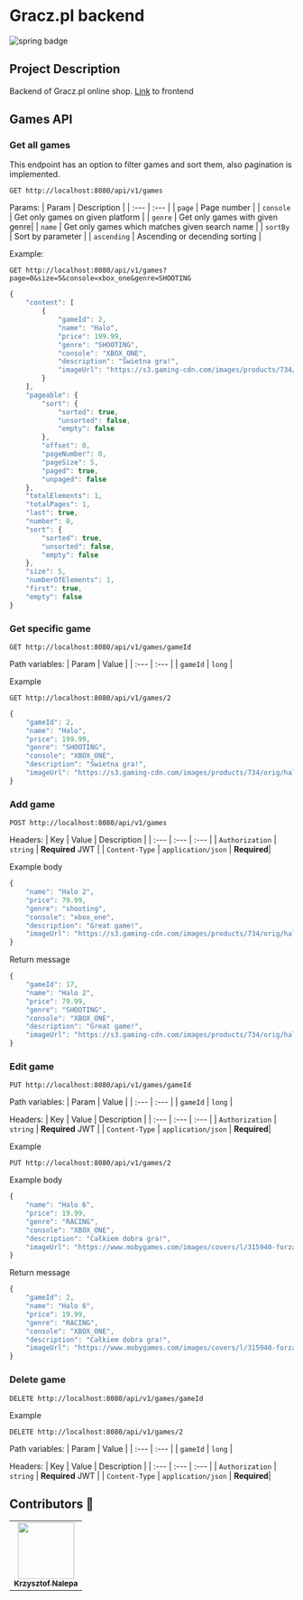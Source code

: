 # Gracz.pl backend

![spring badge](https://img.shields.io/badge/Spring%20framework-5.2.8-brightgreen)

## Project Description
Backend of Gracz.pl online shop.
[Link](https://github.com/kraleppa/gracz-pl-web) to frontend

## Games API
### Get all games
This endpoint has an option to filter games and sort them, also pagination is implemented.

```http
GET http://localhost:8080/api/v1/games
```

Params:
| Param | Description |
| :--- | :--- |
| `page`  | Page number |
| `console` | Get only games on given platform |
| `genre` | Get only games with given genre|
| `name` | Get only games which matches given search name |
| `sortBy` | Sort by parameter |
| `ascending` | Ascending or decending sorting |

Example:
```http
GET http://localhost:8080/api/v1/games?page=0&size=5&console=xbox_one&genre=SHOOTING
```

```javascript
{
    "content": [
        {
            "gameId": 2,
            "name": "Halo",
            "price": 199.99,
            "genre": "SHOOTING",
            "console": "XBOX_ONE",
            "description": "Świetna gra!",
            "imageUrl": "https://s3.gaming-cdn.com/images/products/734/orig/halo-the-master-chief-collection-xbox-one-cover.jpg"
        }
    ],
    "pageable": {
        "sort": {
            "sorted": true,
            "unsorted": false,
            "empty": false
        },
        "offset": 0,
        "pageNumber": 0,
        "pageSize": 5,
        "paged": true,
        "unpaged": false
    },
    "totalElements": 1,
    "totalPages": 1,
    "last": true,
    "number": 0,
    "sort": {
        "sorted": true,
        "unsorted": false,
        "empty": false
    },
    "size": 5,
    "numberOfElements": 1,
    "first": true,
    "empty": false
}
```

### Get specific game

```http
GET http://localhost:8080/api/v1/games/gameId
```


Path variables:
| Param | Value |
| :--- | :--- |
| `gameId`  | `long` |

Example
```http
GET http://localhost:8080/api/v1/games/2
```

```javascript
{
    "gameId": 2,
    "name": "Halo",
    "price": 199.99,
    "genre": "SHOOTING",
    "console": "XBOX_ONE",
    "description": "Świetna gra!",
    "imageUrl": "https://s3.gaming-cdn.com/images/products/734/orig/halo-the-master-chief-collection-xbox-one-cover.jpg"
}
```

### Add game

```http
POST http://localhost:8080/api/v1/games
```

Headers:
| Key | Value | Description |
| :--- | :--- | :--- |
| `Authorization` | `string` | **Required** JWT |
| `Content-Type` | `application/json` | **Required**|

Example body
```javascript
{
    "name": "Halo 2",
    "price": 79.99,
    "genre": "shooting",
    "console": "xbox_one",
    "description": "Great game!",
    "imageUrl": "https://s3.gaming-cdn.com/images/products/734/orig/halo-the-master-chief-collection-xbox-one-cover.jpg"
}
```

Return message
```javascript
{
    "gameId": 17,
    "name": "Halo 2",
    "price": 79.99,
    "genre": "SHOOTING",
    "console": "XBOX_ONE",
    "description": "Great game!",
    "imageUrl": "https://s3.gaming-cdn.com/images/products/734/orig/halo-the-master-chief-collection-xbox-one-cover.jpg"
}
```
### Edit game

```http
PUT http://localhost:8080/api/v1/games/gameId
```

Path variables:
| Param | Value |
| :--- | :--- |
| `gameId`  | `long` |

Headers:
| Key | Value | Description |
| :--- | :--- | :--- |
| `Authorization` | `string` | **Required** JWT |
| `Content-Type` | `application/json` | **Required**|

Example
```http
PUT http://localhost:8080/api/v1/games/2
```


Example body
```javascript
{
    "name": "Halo 6",
    "price": 19.99,
    "genre": "RACING",
    "console": "XBOX_ONE",
    "description": "Całkiem dobra gra!",
    "imageUrl": "https://www.mobygames.com/images/covers/l/315940-forza-motorsport-6-xbox-one-front-cover.png"
}
```

Return message
```javascript
{
    "gameId": 2,
    "name": "Halo 6",
    "price": 19.99,
    "genre": "RACING",
    "console": "XBOX_ONE",
    "description": "Całkiem dobra gra!",
    "imageUrl": "https://www.mobygames.com/images/covers/l/315940-forza-motorsport-6-xbox-one-front-cover.png"
}
```

### Delete game

```http
DELETE http://localhost:8080/api/v1/games/gameId
```

Example
```http
DELETE http://localhost:8080/api/v1/games/2
```

Path variables:
| Param | Value |
| :--- | :--- |
| `gameId`  | `long` |

Headers:
| Key | Value | Description |
| :--- | :--- | :--- |
| `Authorization` | `string` | **Required** JWT |
| `Content-Type` | `application/json` | **Required**|




## Contributors :hamburger:
<table>
  <tr>
    <td align="center"><a href="https://github.com/kraleppa"><img src="https://avatars1.githubusercontent.com/u/56135216?s=460&u=359e017d16c70a31d3bdb086172308cc6f045acf&v=4" width="100px;" alt=""/><br /><sub><b>Krzysztof Nalepa</b></sub></a><br /></td>
    </td>
  </tr>
</table>  
